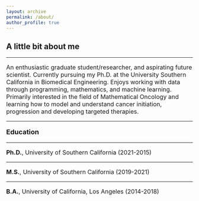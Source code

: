 ```yaml
---
layout: archive
permalink: /about/
author_profile: true
---
```


<h2>A little bit about me </h2>
<hr>
<p style="font-size:16px"> An enthusiastic graduate student/researcher, and aspirating future scientist. Currently pursuing my Ph.D. at the University Southern California in Biomedical Engineering. Enjoys working with data through programming, mathematics, and machine learning. Primarily interested in the field of Mathematical Oncology and learning how to model and understand cancer initiation, progression and developing targeted therapies.
</p>
<hr>

<p style="font-size:18px"><b>Education</b></p>
<hr>
<p style="font-size:16px"><b>Ph.D.</b>, University of Southern California (2021-2015)</p>
<hr>
<p style="font-size:16px"><b>M.S.</b>, University of Southern California (2019-2021)</p>
<hr>
<p style="font-size:16px"><b>B.A.</b>, University of California, Los Angeles (2014-2018)</p>
